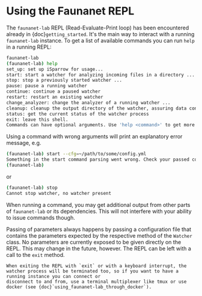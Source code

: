 # Using the Faunanet REPL
The `faunanet-lab` REPL (Read-Evaluate-Print loop) has been encountered already in {doc}`getting_started`. It's the main way to interact with a running `faunanet-lab` instance.
To get a list of available commands you can run `help` in a running REPL: 
```bash 
faunanet-lab
(faunanet-lab) help 
set_up: set up iSparrow for usage...
start: start a watcher for analyzing incoming files in a directory ...
stop: stop a previously started watcher ...
pause: pause a running watcher
continue: continue a paused watcher
restart: restart an existing watcher
change_analyzer: change the analyzer of a running watcher ...
cleanup: cleanup the output directory of the watcher, assuring data consistency
status: get the current status of the watcher process
exit: leave this shell.
Commands can have optional arguments. Use 'help <command>' to get more information on a specific command.
```

Using a command with wrong arguments will print an explanatory error message, e.g. 
```bash
(faunanet-lab) start --cfg=~/path/to/some/config.yml 
Something in the start command parsing went wrong. Check your passed commands. Caused by:  Invalid input. Expected options structure is --name=<arg> with names [--cfg]
(faunanet-lab)
```
or 
```bash
(faunanet-lab) stop
Cannot stop watcher, no watcher present
``` 
When running a command, you may get additional output from other parts of `faunanet-lab` or its dependencies. This will not interfere with your ability to issue commands though. 

Passing of parameters always happens by passing a configuration file that contains the parameters expected by the respective method of the `Watcher` class. No parameters are 
currently exposed to be given directly on the REPL. This may change in the future, however.
The REPL can be left with a call to the `exit` method.

```{important}
When exiting the REPL with `exit` or with a keyboard interrupt, the watcher process will be terminated too, so if you want to have a running instance you can connect or 
disconnect to and from, use a terminal multiplexer like tmux or use docker (see {doc}`using_faunanet-lab_through_docker`).
```

